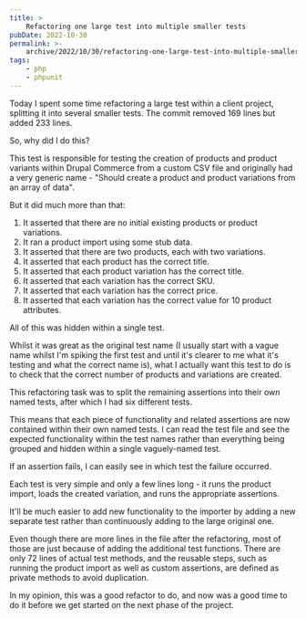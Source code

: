 ```yaml
---
title: >
    Refactoring one large test into multiple smaller tests
pubDate: 2022-10-30
permalink: >-
    archive/2022/10/30/refactoring-one-large-test-into-multiple-smaller-tests
tags:
    - php
    - phpunit
---
```


Today I spent some time refactoring a large test within a client project, splitting it into several smaller tests. The commit removed 169 lines but added 233 lines.

So, why did I do this?

This test is responsible for testing the creation of products and product variants within Drupal Commerce from a custom CSV file and originally had a very generic name - "Should create a product and product variations from an array of data".

But it did much more than that:

1. It asserted that there are no initial existing products or product variations.
1. It ran a product import using some stub data.
1. It asserted that there are two products, each with two variations.
1. It asserted that each product has the correct title.
1. It asserted that each product variation has the correct title.
1. It asserted that each variation has the correct SKU.
1. It asserted that each variation has the correct price.
1. It asserted that each variation has the correct value for 10 product attributes.

All of this was hidden within a single test.

Whilst it was great as the original test name (I usually start with a vague name whilst I'm spiking the first test and until it's clearer to me what it's testing and what the correct name is), what I actually want this test to do is to check that the correct number of products and variations are created.

This refactoring task was to split the remaining assertions into their own named tests, after which I had six different tests.

This means that each piece of functionality and related assertions are now contained within their own named tests. I can read the test file and see the expected functionality within the test names rather than everything being grouped and hidden within a single vaguely-named test.

If an assertion fails, I can easily see in which test the failure occurred.

Each test is very simple and only a few lines long - it runs the product import, loads the created variation, and runs the appropriate assertions.

It'll be much easier to add new functionality to the importer by adding a new separate test rather than continuously adding to the large original one.

Even though there are more lines in the file after the refactoring, most of those are just because of adding the additional test functions. There are only 72 lines of actual test methods, and the reusable steps, such as running the product import as well as custom assertions, are defined as private methods to avoid duplication.

In my opinion, this was a good refactor to do, and now was a good time to do it before we get started on the next phase of the project.
